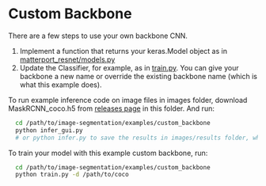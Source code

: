 # Custom Backbone
There are a few steps to use your own backbone CNN.
1. Implement a function that returns your keras.Model object as in [matterport_resnet/models.py](https://github.com/nearthlab/image-segmentation/blob/master/examples/custom_backbone/matterport_resnet/models.py)
2. Update the Classifier, for example, as in [train.py](https://github.com/nearthlab/image-segmentation/blob/90a2a96660fb2e564de0d4f9d4593d5ed326bfe2/examples/custom_backbone/train.py#L14). You can give your backbone a new name or override the existing backbone name (which is what this example does).

To run example inference code on image files in images folder, download MaskRCNN_coco.h5 from [releases page](https://github.com/nearthlab/image-segmentation/releases) in this folder. And run:
```bash
  cd /path/to/image-segmentation/examples/custom_backbone
  python infer_gui.py
  # or python infer.py to save the results in images/results folder, which will be autamatically created
```

To train your model with this example custom backbone, run:
```bash
  cd /path/to/image-segmentation/examples/custom_backbone
  python train.py -d /path/to/coco
```